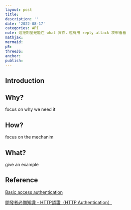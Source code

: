 ```yaml
---
layout: post
title:
description: ''
date: '2022-08-17'
categories: API
note: 這邊期望是能在 what 實作，還有用 reply attack 攻擊看看
mathjax:
mermaid:
p5:
threeJS:
anchor:
publish:
---
```


## Introduction



## Why?

focus on why we need it

## How?

focus on the mechanim

## What?

give an example

## Reference

[Basic access authentication](https://en.wikipedia.org/wiki/Basic_access_authentication)

[開發者必備知識 - HTTP認證（HTTP Authentication）](https://carsonwah.github.io/http-authentication.html)
